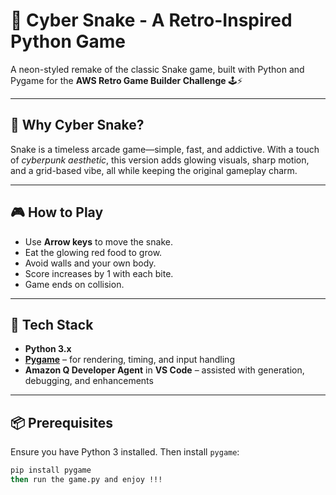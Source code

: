 # 🐍 Cyber Snake - A Retro-Inspired Python Game

A neon-styled remake of the classic Snake game, built with Python and Pygame for the **AWS Retro Game Builder Challenge** 🕹️⚡

---

## 🚀 Why Cyber Snake?

Snake is a timeless arcade game—simple, fast, and addictive. With a touch of *cyberpunk aesthetic*, this version adds glowing visuals, sharp motion, and a grid-based vibe, all while keeping the original gameplay charm.

---

## 🎮 How to Play

- Use **Arrow keys** to move the snake.
- Eat the glowing red food to grow.
- Avoid walls and your own body.
- Score increases by 1 with each bite.
- Game ends on collision.

---

## 🧱 Tech Stack

- **Python 3.x**
- **[Pygame](https://www.pygame.org/docs/)** – for rendering, timing, and input handling
- **Amazon Q Developer Agent** in **VS Code** – assisted with generation, debugging, and enhancements

---

## 📦 Prerequisites

Ensure you have Python 3 installed. Then install `pygame`:

```bash
pip install pygame
then run the game.py and enjoy !!!